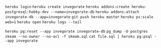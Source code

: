 `heroku login`
`heroku create invegorate`
`heroku addons:create heroku-postgresql:hobby-dev --name=invegorate-db`
`heroku addons:attach invegorate-db --app=invegorate`
`git push heroku master`
`heroku ps:scale web=1`
`heroku open`
`heroku logs --tail`

`heroku pg:reset --app invegorate invegorate-db`
`pg_dump -U postgres skeam --no-owner --no-acl -f skeam.sql`
`cat file.sql | heroku pg:psql --app invegorate`